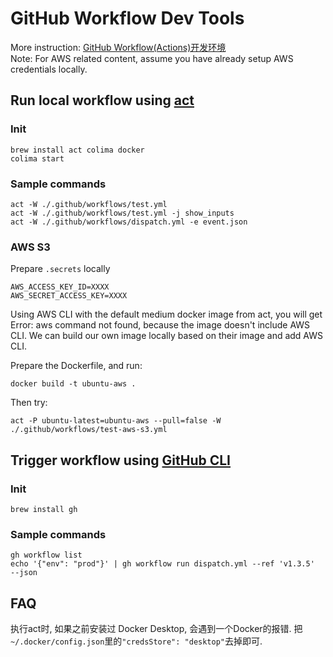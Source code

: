 # GitHub Workflow Dev Tools
More instruction: [GitHub Workflow(Actions)开发环境](https://zhuanlan.zhihu.com/p/691842634)  
Note: For AWS related content, assume you have already setup AWS credentials locally.

## Run local workflow using [act](https://github.com/nektos/act)
### Init
```
brew install act colima docker
colima start
```

### Sample commands
```
act -W ./.github/workflows/test.yml
act -W ./.github/workflows/test.yml -j show_inputs
act -W ./.github/workflows/dispatch.yml -e event.json
```

### AWS S3
Prepare `.secrets` locally
```
AWS_ACCESS_KEY_ID=XXXX
AWS_SECRET_ACCESS_KEY=XXXX
```

Using AWS CLI with the default medium docker image from act, you will get Error: aws command not found, because the image doesn't include AWS CLI.
We can build our own image locally based on their image and add AWS CLI.

Prepare the Dockerfile, and run:
```shell
docker build -t ubuntu-aws .
```
Then try:
```
act -P ubuntu-latest=ubuntu-aws --pull=false -W ./.github/workflows/test-aws-s3.yml
```

## Trigger workflow using [GitHub CLI](https://cli.github.com/)
### Init
```
brew install gh
```

### Sample commands
```
gh workflow list
echo '{"env": "prod"}' | gh workflow run dispatch.yml --ref 'v1.3.5'  --json
```

## FAQ
执行act时, 如果之前安装过 Docker Desktop, 会遇到一个Docker的报错. 把`~/.docker/config.json`里的`"credsStore": "desktop"`去掉即可.
